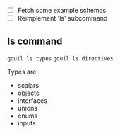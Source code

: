 - [ ] Fetch some example schemas
- [ ] Reimplement 'ls' subcommand

## ls command

`gquil ls types`
`gquil ls directives`

Types are:

- scalars
- objects
- interfaces
- unions
- enums
- inputs

